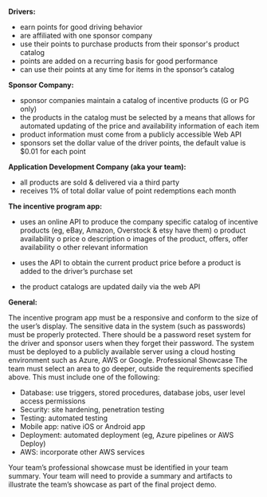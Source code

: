 **Drivers:**
-	earn points for good driving behavior
-	are affiliated with one sponsor company
-	use their points to purchase products from their sponsor's product catalog
-	points are added on a recurring basis for good performance
-	can use their points at any time for items in the sponsor’s catalog

**Sponsor Company:**
-	sponsor companies maintain a catalog of incentive products (G or PG only)
-	the products in the catalog must be selected by a means that allows for automated updating of the price and availability information of each item
-	product information must come from a publicly accessible Web API
-	sponsors set the dollar value of the driver points, the default value is $0.01 for each point

**Application Development Company (aka your team):**
-	all products are sold & delivered via a third party
-	receives 1% of total dollar value of point redemptions each month

**The incentive program app:**
-	uses an online API to produce the company specific catalog of incentive products (eg, eBay, Amazon, Overstock & etsy have them)
o	product availability
o	price
o	description
o	images of the product, offers, offer availability
o	other relevant information
 
-	uses the API to obtain the current product price before a product is added to the driver’s purchase set
-	the product catalogs are updated daily via the web API
 
**General:**

The incentive program app must be a responsive and conform to the size of the user’s display.
The sensitive data in the system (such as passwords) must be properly protected.
There should be a password reset system for the driver and sponsor users when they forget their password.
The system must be deployed to a publicly available server using a cloud hosting environment such as Azure, AWS or Google.
Professional Showcase
The team must select an area to go deeper, outside the requirements specified above. This must include one of the following:
- Database: use triggers, stored procedures, database jobs, user level access permissions
- Security: site hardening, penetration testing
- Testing: automated testing
- Mobile app: native iOS or Android app
- Deployment: automated deployment (eg, Azure pipelines or AWS Deploy)
- AWS: incorporate other AWS services

Your team’s professional showcase must be identified in your team summary.
Your team will need to provide a summary and artifacts to illustrate the team’s showcase as part of the final project demo.
